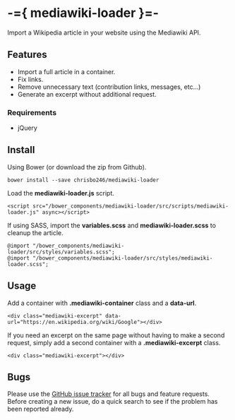 # -={ mediawiki-loader }=-

Import a Wikipedia article in your website using the Mediawiki API.

## Features

- Import a full article in a container.
- Fix links.
- Remove unnecessary text (contribution links, messages, etc...)
- Generate an excerpt without additional request.

### Requirements

- jQuery

## Install

Using Bower (or download the zip from Github).

```
bower install --save chrisbo246/mediawiki-loader
```

Load the **mediawiki-loader.js** script.

```
<script src="/bower_components/mediawiki-loader/src/scripts/mediawiki-loader.js" async></script>
```

If using SASS, import the **variables.scss** and **mediawiki-loader.scss** to cleanup the article.

```
@import "/bower_components/mediawiki-loader/src/styles/variables.scss";
@import "/bower_components/mediawiki-loader/src/styles/mediawiki-loader.scss";
```

## Usage

Add a container with **.mediawiki-container** class and a **data-url**.

```
<div class="mediawiki-excerpt" data-url="https://en.wikipedia.org/wiki/Google"></div>
```

If you need an excerpt on the same page without having to make a second request, simply add a second container with a **.mediawiki-excerpt** class.

```
<div class="mediawiki-excerpt"></div>
```

<!--

## Contributing
Please read [CONTRIBUTING.md](CONTRIBUTING.md) for details on our code of conduct, and the process for submitting pull requests to us.

-->

## Bugs

Please use the [GitHub issue tracker](https://github.com/chrisbo246/pickyvagabond/issues) for all bugs and feature requests. Before creating a new issue, do a quick search to see if the problem has been reported already.

<!--

## License
This project is licensed under the MIT License - see the [LICENSE.md](LICENSE.md) file for details

-->
